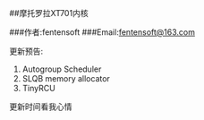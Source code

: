 ##摩托罗拉XT701内核

###作者:fentensoft
###Email:[fentensoft@163.com](emailto:fentensoft@163.com)

更新预告:
   
1. Autogroup Scheduler   
2. SLQB memory allocator   
3. TinyRCU   

更新时间看我心情